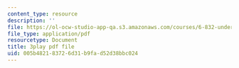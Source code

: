 ```yaml
---
content_type: resource
description: ''
file: https://ol-ocw-studio-app-qa.s3.amazonaws.com/courses/6-832-underactuated-robotics-spring-2009/005b482183726d31b9fad52d38bbc024_7nnFGxqRwNE.pdf
file_type: application/pdf
resourcetype: Document
title: 3play pdf file
uid: 005b4821-8372-6d31-b9fa-d52d38bbc024
---
```

